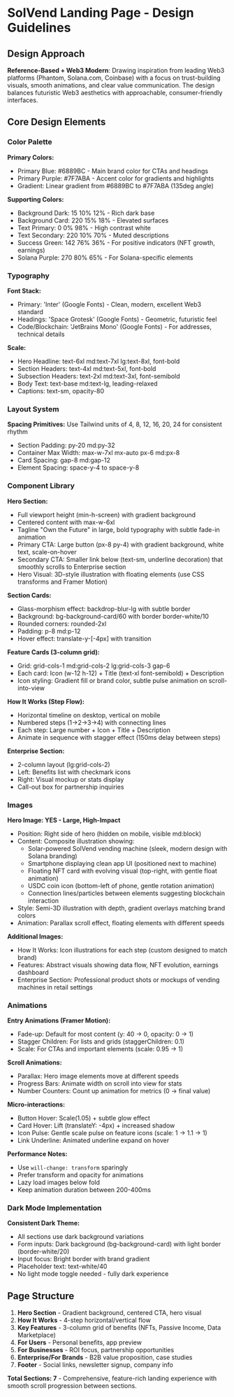 # SolVend Landing Page - Design Guidelines

## Design Approach
**Reference-Based + Web3 Modern**: Drawing inspiration from leading Web3 platforms (Phantom, Solana.com, Coinbase) with a focus on trust-building visuals, smooth animations, and clear value communication. The design balances futuristic Web3 aesthetics with approachable, consumer-friendly interfaces.

## Core Design Elements

### Color Palette
**Primary Colors:**
- Primary Blue: #6889BC - Main brand color for CTAs and headings
- Primary Purple: #7F7ABA - Accent color for gradients and highlights
- Gradient: Linear gradient from #6889BC to #7F7ABA (135deg angle)

**Supporting Colors:**
- Background Dark: 15 10% 12% - Rich dark base
- Background Card: 220 15% 18% - Elevated surfaces
- Text Primary: 0 0% 98% - High contrast white
- Text Secondary: 220 10% 70% - Muted descriptions
- Success Green: 142 76% 36% - For positive indicators (NFT growth, earnings)
- Solana Purple: 270 80% 65% - For Solana-specific elements

### Typography
**Font Stack:**
- Primary: 'Inter' (Google Fonts) - Clean, modern, excellent Web3 standard
- Headings: 'Space Grotesk' (Google Fonts) - Geometric, futuristic feel
- Code/Blockchain: 'JetBrains Mono' (Google Fonts) - For addresses, technical details

**Scale:**
- Hero Headline: text-6xl md:text-7xl lg:text-8xl, font-bold
- Section Headers: text-4xl md:text-5xl, font-bold
- Subsection Headers: text-2xl md:text-3xl, font-semibold
- Body Text: text-base md:text-lg, leading-relaxed
- Captions: text-sm, opacity-80

### Layout System
**Spacing Primitives:** Use Tailwind units of 4, 8, 12, 16, 20, 24 for consistent rhythm
- Section Padding: py-20 md:py-32
- Container Max Width: max-w-7xl mx-auto px-6 md:px-8
- Card Spacing: gap-8 md:gap-12
- Element Spacing: space-y-4 to space-y-8

### Component Library

**Hero Section:**
- Full viewport height (min-h-screen) with gradient background
- Centered content with max-w-6xl
- Tagline "Own the Future" in large, bold typography with subtle fade-in animation
- Primary CTA: Large button (px-8 py-4) with gradient background, white text, scale-on-hover
- Secondary CTA: Smaller link below (text-sm, underline decoration) that smoothly scrolls to Enterprise section
- Hero Visual: 3D-style illustration with floating elements (use CSS transforms and Framer Motion)

**Section Cards:**
- Glass-morphism effect: backdrop-blur-lg with subtle border
- Background: bg-background-card/60 with border border-white/10
- Rounded corners: rounded-2xl
- Padding: p-8 md:p-12
- Hover effect: translate-y-[-4px] with transition

**Feature Cards (3-column grid):**
- Grid: grid-cols-1 md:grid-cols-2 lg:grid-cols-3 gap-6
- Each card: Icon (w-12 h-12) + Title (text-xl font-semibold) + Description
- Icon styling: Gradient fill or brand color, subtle pulse animation on scroll-into-view

**How It Works (Step Flow):**
- Horizontal timeline on desktop, vertical on mobile
- Numbered steps (1→2→3→4) with connecting lines
- Each step: Large number + Icon + Title + Description
- Animate in sequence with stagger effect (150ms delay between steps)

**Enterprise Section:**
- 2-column layout (lg:grid-cols-2)
- Left: Benefits list with checkmark icons
- Right: Visual mockup or stats display
- Call-out box for partnership inquiries

### Images
**Hero Image: YES - Large, High-Impact**
- Position: Right side of hero (hidden on mobile, visible md:block)
- Content: Composite illustration showing:
  - Solar-powered SolVend vending machine (sleek, modern design with Solana branding)
  - Smartphone displaying clean app UI (positioned next to machine)
  - Floating NFT card with evolving visual (top-right, with gentle float animation)
  - USDC coin icon (bottom-left of phone, gentle rotation animation)
  - Connection lines/particles between elements suggesting blockchain interaction
- Style: Semi-3D illustration with depth, gradient overlays matching brand colors
- Animation: Parallax scroll effect, floating elements with different speeds

**Additional Images:**
- How It Works: Icon illustrations for each step (custom designed to match brand)
- Features: Abstract visuals showing data flow, NFT evolution, earnings dashboard
- Enterprise Section: Professional product shots or mockups of vending machines in retail settings

### Animations
**Entry Animations (Framer Motion):**
- Fade-up: Default for most content (y: 40 → 0, opacity: 0 → 1)
- Stagger Children: For lists and grids (staggerChildren: 0.1)
- Scale: For CTAs and important elements (scale: 0.95 → 1)

**Scroll Animations:**
- Parallax: Hero image elements move at different speeds
- Progress Bars: Animate width on scroll into view for stats
- Number Counters: Count up animation for metrics (0 → final value)

**Micro-interactions:**
- Button Hover: Scale(1.05) + subtle glow effect
- Card Hover: Lift (translateY: -4px) + increased shadow
- Icon Pulse: Gentle scale pulse on feature icons (scale: 1 → 1.1 → 1)
- Link Underline: Animated underline expand on hover

**Performance Notes:**
- Use `will-change: transform` sparingly
- Prefer transform and opacity for animations
- Lazy load images below fold
- Keep animation duration between 200-400ms

### Dark Mode Implementation
**Consistent Dark Theme:**
- All sections use dark background variations
- Form inputs: Dark background (bg-background-card) with light border (border-white/20)
- Input focus: Bright border with brand gradient
- Placeholder text: text-white/40
- No light mode toggle needed - fully dark experience

## Page Structure

1. **Hero Section** - Gradient background, centered CTA, hero visual
2. **How It Works** - 4-step horizontal/vertical flow
3. **Key Features** - 3-column grid of benefits (NFTs, Passive Income, Data Marketplace)
4. **For Users** - Personal benefits, app preview
5. **For Businesses** - ROI focus, partnership opportunities  
6. **Enterprise/For Brands** - B2B value proposition, case studies
7. **Footer** - Social links, newsletter signup, company info

**Total Sections: 7** - Comprehensive, feature-rich landing experience with smooth scroll progression between sections.